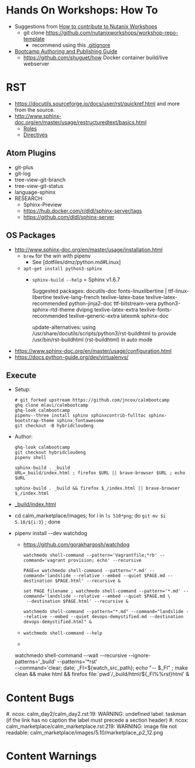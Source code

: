 # Hands On Workshops: How To

- Suggestions from [How to contribute to Nutanix Workshops](https://nutanix.handsonworkshops.com/workshops/32805e93-e67f-46b4-9700-a7eb78db4c21/view/)
  - git clone https://github.com/nutanixworkshops/workshop-repo-template
    - recommend using this [.gitignore](https://s3.amazonaws.com/handsonworkshops.prod.media/ws/32805e93e67f46b49700a7eb78db4c21/d/file/dd1e954b38474309acca60229d80acb6/.gitignore)
- [Bootcamp Authoring and Publishing Guide](https://drive.google.com/file/d/1-mI4-oCEjNgSmq8hagQHKfY6P1Ja9e0k/view)
  - https://github.com/shuguet/how Docker container build/live webserver

# RST

- https://docutils.sourceforge.io/docs/user/rst/quickref.html and more from the source.
- http://www.sphinx-doc.org/en/master/usage/restructuredtext/basics.html
  - [Roles](http://www.sphinx-doc.org/en/master/usage/restructuredtext/roles.html)
  - [Directives](http://www.sphinx-doc.org/en/master/usage/restructuredtext/directives.html)

## Atom Plugins

- git-plus
- git-log
- tree-view-git-branch
- tree-view-git-status
- language-sphinx
- RESEARCH:
  - Sphinx-Preview
  - https://hub.docker.com/r/dldl/sphinx-server/tags
  - https://github.com/dldl/sphinx-server

## OS Packages

- http://www.sphinx-doc.org/en/master/usage/installation.html
  - `brew` for the win with pipenv
    - See [dotfiles/dmz/python.md#Linux]
  - `apt-get install python3-sphinx`
    - `sphinx-build --help` = Sphinx v1.6.7

        Suggested packages:
          docutils-doc fonts-linuxlibertine | ttf-linux-libertine texlive-lang-french texlive-latex-base
          texlive-latex-recommended python-jinja2-doc ttf-bitstream-vera python3-sphinx-rtd-theme dvipng
          texlive-latex-extra texlive-fonts-recommended texlive-generic-extra latexmk sphinx-doc

        update-alternatives: using /usr/share/docutils/scripts/python3/rst-buildhtml to provide /usr/bin/rst-buildhtml (rst-buildhtml) in auto mode
- https://www.sphinx-doc.org/en/master/usage/configuration.html
- https://docs.python-guide.org/dev/virtualenvs/


## Execute

- Setup:

      # git forked upstream https://github.com/jncox/calmbootcamp
      ghq clone mlavi/calmbootcamp
      ghq-look calmbootcamp
      pipenv--three install sphinx sphinxcontrib-fulltoc sphinx-bootstrap-theme sphinx_fontawesome
      git checkout -B hybridcloudeng

- Author:
    ```
    ghq-look calmbootcamp
    git checkout hybridcloudeng
    pipenv shell

    sphinx-build . _build
    URL=_build/index.html ; firefox $URL || brave-browser $URL ; echo $URL

    sphinx-build . _build && firefox $_/index.html || brave-browser $_/index.html

    ```
- [_build/index.html](./_build/index.html)

- cd calm_marketplace/images; for i in `ls 510*png`; do `git mv $i 5.10/${i:3}` ; done
- pipenv install --dev watchdog
  - https://github.com/gorakhargosh/watchdog

        watchmedo shell-command --pattern='Vagrantfile;*rb' --command='vagrant provision; echo' --recursive

        PAGE=x watchmedo shell-command --pattern='*.md' --command='landslide --relative --embed --quiet $PAGE.md --destination $PAGE.html' --recursive &

        set PAGE filename ; watchmedo shell-command --pattern='*.md' --command='landslide --relative --embed --quiet $PAGE.md \
         --destination $PAGE.html' --recursive &

        watchmedo shell-command --pattern="*.md" --command="landslide --relative --embed --quiet devops-demystified.md --destination devops-demystified.html" &
  - `watchmedo shell-command --help`
  -

    watchmedo shell-command --wait --recursive --ignore-patterns='_build' --patterns='*rst' \
    --command='clear; date; _FI=${watch_src_path}; echo "-- $_FI" ; make clean && make html && firefox file:`pwd`/_build/html/${_FI%%rst}html' &

# Content Bugs
#. ncox: calm_day2/calm_day2.rst:19: WARNING: undefined label: taskman (if the link has no caption the label must precede a section header)
#. ncox: calm_marketplace/calm_marketplace.rst:219: WARNING: image file not readable: calm_marketplace/images/5.10/marketplace_p2_12.png

# Content Warnings
